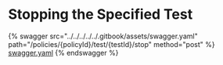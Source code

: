 # Stopping the Specified Test

{% swagger src="../../../../../.gitbook/assets/swagger.yaml" path="/policies/{policyId}/test/{testId}/stop" method="post" %}
[swagger.yaml](../../../../../.gitbook/assets/swagger.yaml)
{% endswagger %}
